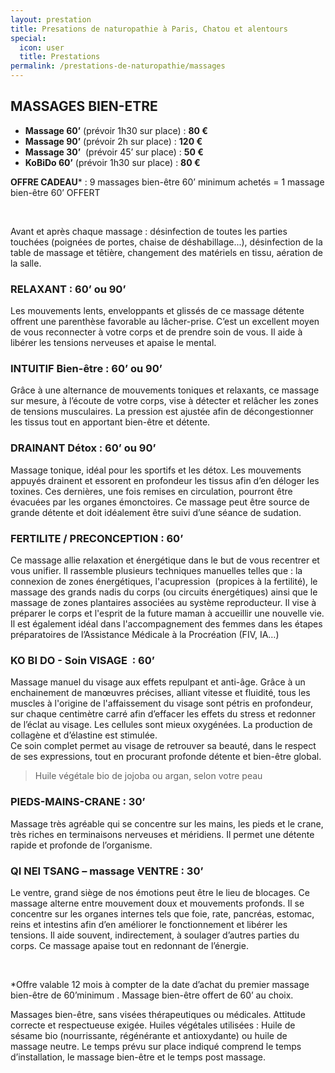```yaml
---
layout: prestation
title: Presations de naturopathie à Paris, Chatou et alentours
special:
  icon: user
  title: Prestations
permalink: /prestations-de-naturopathie/massages
---
```



## MASSAGES BIEN-ETRE

- **Massage 60’**   (prévoir 1h30 sur place) : **80 €**     
- **Massage 90’**   (prévoir 2h sur place)  : **120 €**
- **Massage 30’**   (prévoir 45’ sur place) : **50 €**
- **KoBiDo 60’**    (prévoir 1h30 sur place) : **80 €**

**OFFRE CADEAU**\* :
  9 massages bien-être 60’ minimum achetés = 1 massage bien-être 60’ OFFERT

&nbsp;

Avant et après chaque massage :
désinfection de toutes les parties touchées (poignées de portes, chaise de déshabillage...),
désinfection de la table de massage et têtière,
changement des matériels en tissu,
aération de la salle.

### RELAXANT : 60’ ou 90’ 
Les mouvements lents, enveloppants et glissés de ce massage détente offrent une parenthèse favorable au lâcher-prise. C’est un excellent moyen de vous reconnecter à votre corps et de prendre soin de vous. Il aide à libérer les tensions nerveuses et apaise le mental.

### INTUITIF Bien-être : 60’ ou 90’
Grâce à une alternance de mouvements toniques et relaxants, ce massage sur mesure, à l’écoute de votre corps, vise à détecter et relâcher les zones de tensions musculaires. La pression est ajustée afin de décongestionner les tissus tout en apportant bien-être et détente.

### DRAINANT Détox : 60’ ou 90’
Massage tonique, idéal pour les sportifs et les détox. Les mouvements appuyés drainent et essorent en profondeur les tissus afin d’en déloger les toxines. Ces dernières, une fois remises en circulation, pourront être évacuées par les organes émonctoires. Ce massage peut être source de grande détente et doit idéalement être suivi d’une séance de sudation.

### FERTILITE / PRECONCEPTION : 60’
Ce massage allie relaxation et énergétique dans le but de vous recentrer et vous unifier. Il rassemble plusieurs techniques manuelles telles que : la connexion de zones énergétiques, l'acupression  (propices à la fertilité), le massage des grands nadis du corps (ou circuits énergétiques) ainsi que le massage de zones plantaires associées au système reproducteur. Il vise à préparer le corps et l'esprit de la future maman à accueillir une nouvelle vie.  Il est également idéal dans l'accompagnement des femmes dans les étapes préparatoires de l’Assistance Médicale à la Procréation (FIV, IA…)

### KO BI DO - Soin VISAGE  : 60’ 
Massage manuel du visage aux effets repulpant et anti-âge. Grâce à un enchainement de manœuvres précises, alliant vitesse et fluidité, tous les muscles à l'origine de l'affaissement du visage sont pétris en profondeur, sur chaque centimètre carré afin d’effacer les effets du stress et redonner de l’éclat au visage. Les cellules sont mieux oxygénées. La production de collagène et d’élastine est stimulée.  
Ce soin complet permet au visage de retrouver sa beauté, dans le respect de ses expressions, tout en procurant profonde détente et bien-être global.
> Huile végétale bio de jojoba ou argan, selon votre peau

### PIEDS-MAINS-CRANE : 30’
Massage très agréable qui se concentre sur les mains, les pieds et le crane, très riches en terminaisons nerveuses et méridiens. Il permet une détente rapide et profonde de l’organisme.

### QI NEI TSANG – massage VENTRE : 30’
Le ventre, grand siège de nos émotions peut être le lieu de blocages. Ce massage alterne entre mouvement doux et mouvements profonds. Il se concentre sur les organes internes tels que foie, rate, pancréas, estomac, reins et intestins afin d’en améliorer le fonctionnement et libérer les tensions. Il aide souvent, indirectement, à soulager d’autres parties du corps. Ce massage apaise tout en redonnant de l’énergie.

&nbsp;

\*Offre valable 12 mois à compter de la date d’achat du premier massage bien-être de 60’minimum . Massage bien-être offert de 60’ au choix.

Massages bien-être, sans visées thérapeutiques ou médicales. 
Attitude correcte et respectueuse exigée.  Huiles végétales utilisées : Huile de sésame bio (nourrissante, régénérante et antioxydante) ou huile de massage neutre. Le temps prévu sur place indiqué comprend le temps d’installation, le massage bien-être et le temps post massage.
